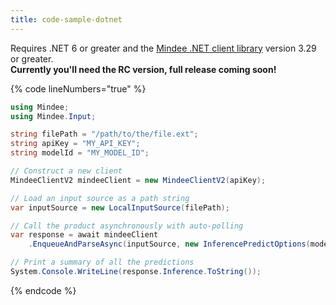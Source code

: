 ```yaml
---
title: code-sample-dotnet
---
```


Requires .NET 6 or greater and the [Mindee .NET client library](https://www.nuget.org/packages/Mindee/3.29.0-rc3) version 3.29 or greater.\
**Currently you'll need the RC version, full release coming soon!**

{% code lineNumbers="true" %}
```csharp
using Mindee;
using Mindee.Input;

string filePath = "/path/to/the/file.ext";
string apiKey = "MY_API_KEY";
string modelId = "MY_MODEL_ID";

// Construct a new client
MindeeClientV2 mindeeClient = new MindeeClientV2(apiKey);

// Load an input source as a path string
var inputSource = new LocalInputSource(filePath);

// Call the product asynchronously with auto-polling
var response = await mindeeClient
    .EnqueueAndParseAsync(inputSource, new InferencePredictOptions(modelId));

// Print a summary of all the predictions
System.Console.WriteLine(response.Inference.ToString());
```
{% endcode %}
